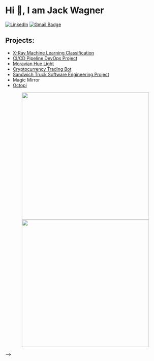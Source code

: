 

# Hi 👋, I am Jack Wagner

<a href="https://www.linkedin.com/in/jack-wagner-181b03162/" target="_blank"><img src="https://img.shields.io/badge/LinkedIn-%230077B5.svg?&style=flat-square&logo=linkedin&logoColor=white" alt="LinkedIn"></a> 
[![Gmail Badge](https://img.shields.io/badge/-Email-c14438?style=flat&logo=Gmail&logoColor=white&link=mailto:wagnerj05@moravian.edu)](mailto:wagnerj05@moravian.edu)


<!-- [![GitHub contributors](https://img.shields.io/github/contributors/jack11wagner/creative-profile-readme)](https://github.com/jack11wagner/creative-profile-readme/graphs/contributors) [![GitHub issues](https://img.shields.io/github/issues/jack11wagner/creative-profile-readme)](https://github.com/jack11wagner/creative-profile-readme/issues) [![PRs Welcome](https://img.shields.io/badge/PRs-welcome-brightgreen.svg?style=flat-square)](https://github.com/jack11wagner/creative-profile-readme/pulls) [![HitCount](https://views.whatilearened.today/views/github/jack11wagner/creative-profile-readme.svg)](https://github.com/coderjojo/creative-profile-readme)

## Bio:
* Senior Computer Science major at Moravian University
* Currently pursuing Masters of Data Analytics Degree at Moravian University
* Interests in Dev Ops, Machine Learning, Software Engineering, Data Science, Data Analytics
* Focused on Data Science/Data Analytics track
* Python | Java | mySQL | mongoDB | C | Bash |
<!-- 
![Python](https://img.shields.io/badge/Python-14354C?style=for-the-badge&logo=python&logoColor=white) ![Java](https://img.shields.io/badge/Java-ED8B00?style=for-the-badge&logo=java&logoColor=white) -->

## Projects:
* [X-Ray Machine Learning Classification](https://github.com/jack11wagner/X-Ray-Classification)
* [CI/CD Pipeline DevOps Project](https://github.com/cs220s22/CI-CD-Pipeline_JF_JW)
* [Moravian Hue Light](https://github.com/MoravianCollege/hue_sms)
* [Cryptocurrency Trading Bot](https://github.com/jack11wagner/CryptoTrading-Algorithm)
* [Sandwich Truck Software Engineering Project](https://github.com/jack11wagner/234-Sandwich-Truck-Project)
* Magic Mirror
* [Octopi](https://github.com/jack11wagner/Octoprint-Ender3.git)


<!-- <i>Follow me around the web:</i><br>

<a href="https://www.linkedin.com/in/jack-wagner-181b03162/" target="_blank"><img src="https://img.shields.io/badge/LinkedIn-%230077B5.svg?&style=flat-square&logo=linkedin&logoColor=white" alt="LinkedIn"></a>
<a href="https://www.instagram.com/absphreak" target="_blank"><img src="https://img.shields.io/badge/Instagram-%23E4405F.svg?&style=flat-square&logo=instagram&logoColor=white" alt="Instagram"></a>
<a href="https://twitter.com/ABSphreak" target="_blank"><img src="https://img.shields.io/badge/Twitter-%231DA1F2.svg?&style=flat-square&logo=twitter&logoColor=white" alt="Twitter"></a> -->


<!-- </div>

<div align="center">

[![jack11wagner github stats](https://github-readme-stats.vercel.app/api?username=jack11wagner&theme=dark&show_icons=true)](https://github.com/jack11wagner)

 -->
 
 <p align = "center">
  <img src =https://github-readme-stats.vercel.app/api?username=jack11wagner&theme=dark&show_icons=true  width = 400>
  <img src = "https://github-readme-streak-stats.herokuapp.com?user=jack11wagner&theme=dark&hide_border=false" width = 400>
</p>
 -->
